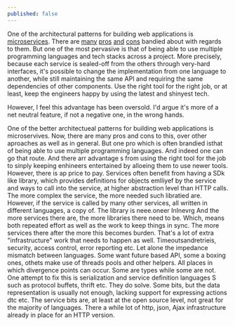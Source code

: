 ```yaml
---
published: false
---
```

One of the architectural patterns for building web applications is [microservices](http://martinfowler.com/articles/microservices.html). There are [many](http://martinfowler.com/articles/microservice-trade-offs.html) [pros](http://eugenedvorkin.com/seven-micro-services-architecture-advantages/) [and](https://www.infoq.com/news/2015/03/benefits-microservices) [cons](http://highscalability.com/blog/2014/4/8/microservices-not-a-free-lunch.html) bandied about with regards to them. But one of the most pervasive is that of being able to use multiple programming languages and tech stacks across a project. More precisely, because each service is sealed-off from the others through very-hard interfaces, it's possible to change the implementation from one language to another, while still maintaining the same API and requiring the same dependencies of other components. Use the right tool for the right job, or at least, keep the engineers happy by using the latest and shinyest tech.

However, I feel this advantage has been oversold. I'd argue it's more of a net neutral feature, if not a negative one, in the wrong hands. 

One of the better architectueal patterns for building web applications is microservives. Now, there are many pros and cons to this, over other aproaches as well as in general. But one pro which is often brandied isthat of being able to use multiple programming languages. And indeed one can go that route. And there arr advantage s from using the right tool for the job to sinply keeping enhineers entertained by alloeing them to use newer tools. However, there is ap price to pay. Services often benefit from having a SDk like library, which provides definitions for objects emlliyef by the service and ways to call into the service, at higher abstraction level than HTTP calls. The more complex the service, the more needed such libratied are. However, if the service is called by many other services, all written in different languages, a copy of. The library is neee.oneer InInevrg  And the more services there are, the more libraries there need to be. Which, means both repeated effort as well as the work to keep things in sync. The more services there after the more this becomes burden. That's a lot of extra "infrastructure" work that needs to happen as well. Timeoutsandretrieis, security, access control, error reporting etc. Let alone the impedance mismatch between languages. Some want future based API, some a boxing ones, othets make use of threads pools and other helpers. All places in which divergence points can occur. Some are types while some are not.
One attempt to fix this is serialization and service definition languages S such as protocol buffets, thrift etc. They do solve. Some bits, but the data representation is usually not enough, lacking support for expressing actions dtc etc. The service bits are, at least at the open source level, not great for the majority of languages. There a while lot of http, json, Ajax infrastructure already in place for an HTTP version.
